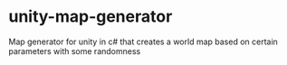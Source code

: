 # unity-map-generator
Map generator for unity in c# that creates a world map based on certain parameters with some randomness

